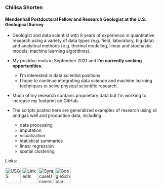 ### Chilisa Shorten
#### Mendenhall Postdoctoral Fellow and Research Geologist at the U.S. Geological Survey 

- Geologist and data scientist with 8 years of experience in quantitative research using a variety of data types (e.g. field, laboratory, big data) and analytical methods (e.g. thermal modeling, linear and stochastic models, machine learning algorithms). 

- My postdoc ends in September 2021 and <b>I’m currently seeking opportunities</b>. 
  - I’m interested in data scientist positions.
  - I hope to continue integrating data science and machine learning techniques to solve physical scientific research.

- Much of my research contains proprietary data but I’m working to increase my footprint on GitHub. 
- The scripts posted here are generalized examples of research using oil and gas well and production data, including: 
  - data processing
  - imputation
  - visualization
  - statistical summaries
  - linear regression
  - spatial clustering

Links:
<p align="left">
  <a href="https://www.usgs.gov/staff-profiles/chilisa-shorten"><img height="50" width="50" src="https://i.pinimg.com/originals/c8/fa/38/c8fa386d5ae3aa2952a5f8cc1a41683d.jpg" alt="USGS"/></a> 
  <a href="https://www.linkedin.com/in/chilisa-shorten/"><img height="50" width="50" src="https://img.icons8.com/color/96/000000/linkedin.png" alt="LinkedIn"/></a>
  <a href="https://surface.syr.edu/etd/936/"><img height="50" width="50" src="https://cuse.com/images/logos/site/site.png?width=48" alt="SyracuseUniversity"/></a>
  <a href="https://scholar.google.com/citations?user=L_F1ufwAAAAJ&hl=en"><img height="50" width="50" src="https://upload.wikimedia.org/wikipedia/commons/thumb/c/c7/Google_Scholar_logo.svg/1024px-Google_Scholar_logo.svg.png" alt="GoogleScholar"/></a>
